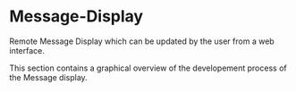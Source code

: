 # Message-Display
Remote Message Display which can be updated by the user from a web interface.

This section contains a graphical overview of the developement process of the Message display.




